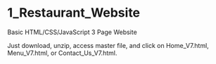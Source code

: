 # 1_Restaurant_Website
Basic HTML/CSS/JavaScript 3 Page Website

Just download, unzip, access master file, and click on Home_V7.html, Menu_V7.html, or Contact_Us_V7.html.
